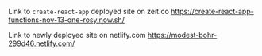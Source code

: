 Link to `create-react-app` deployed site on zeit.co
https://create-react-app-functions-nov-13-one-rosy.now.sh/


Link to newly deployed site on netlify.com
https://modest-bohr-299d46.netlify.com/